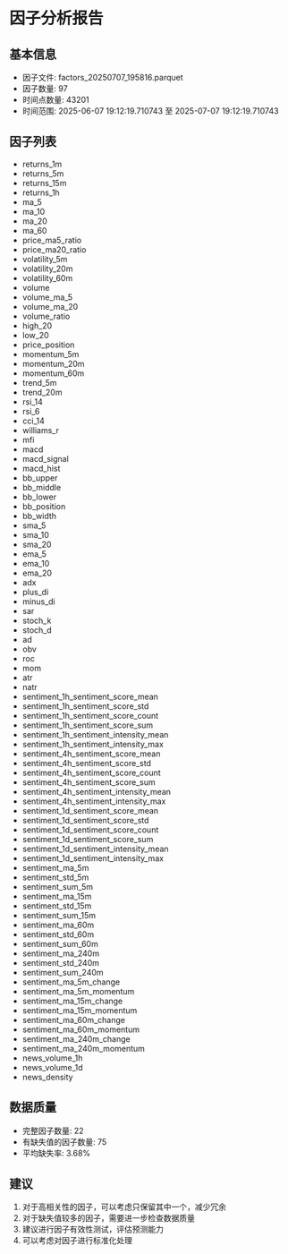 
# 因子分析报告

## 基本信息
- 因子文件: factors_20250707_195816.parquet
- 因子数量: 97
- 时间点数量: 43201
- 时间范围: 2025-06-07 19:12:19.710743 至 2025-07-07 19:12:19.710743

## 因子列表
- returns_1m
- returns_5m
- returns_15m
- returns_1h
- ma_5
- ma_10
- ma_20
- ma_60
- price_ma5_ratio
- price_ma20_ratio
- volatility_5m
- volatility_20m
- volatility_60m
- volume
- volume_ma_5
- volume_ma_20
- volume_ratio
- high_20
- low_20
- price_position
- momentum_5m
- momentum_20m
- momentum_60m
- trend_5m
- trend_20m
- rsi_14
- rsi_6
- cci_14
- williams_r
- mfi
- macd
- macd_signal
- macd_hist
- bb_upper
- bb_middle
- bb_lower
- bb_position
- bb_width
- sma_5
- sma_10
- sma_20
- ema_5
- ema_10
- ema_20
- adx
- plus_di
- minus_di
- sar
- stoch_k
- stoch_d
- ad
- obv
- roc
- mom
- atr
- natr
- sentiment_1h_sentiment_score_mean
- sentiment_1h_sentiment_score_std
- sentiment_1h_sentiment_score_count
- sentiment_1h_sentiment_score_sum
- sentiment_1h_sentiment_intensity_mean
- sentiment_1h_sentiment_intensity_max
- sentiment_4h_sentiment_score_mean
- sentiment_4h_sentiment_score_std
- sentiment_4h_sentiment_score_count
- sentiment_4h_sentiment_score_sum
- sentiment_4h_sentiment_intensity_mean
- sentiment_4h_sentiment_intensity_max
- sentiment_1d_sentiment_score_mean
- sentiment_1d_sentiment_score_std
- sentiment_1d_sentiment_score_count
- sentiment_1d_sentiment_score_sum
- sentiment_1d_sentiment_intensity_mean
- sentiment_1d_sentiment_intensity_max
- sentiment_ma_5m
- sentiment_std_5m
- sentiment_sum_5m
- sentiment_ma_15m
- sentiment_std_15m
- sentiment_sum_15m
- sentiment_ma_60m
- sentiment_std_60m
- sentiment_sum_60m
- sentiment_ma_240m
- sentiment_std_240m
- sentiment_sum_240m
- sentiment_ma_5m_change
- sentiment_ma_5m_momentum
- sentiment_ma_15m_change
- sentiment_ma_15m_momentum
- sentiment_ma_60m_change
- sentiment_ma_60m_momentum
- sentiment_ma_240m_change
- sentiment_ma_240m_momentum
- news_volume_1h
- news_volume_1d
- news_density

## 数据质量
- 完整因子数量: 22
- 有缺失值的因子数量: 75
- 平均缺失率: 3.68%

## 建议
1. 对于高相关性的因子，可以考虑只保留其中一个，减少冗余
2. 对于缺失值较多的因子，需要进一步检查数据质量
3. 建议进行因子有效性测试，评估预测能力
4. 可以考虑对因子进行标准化处理
